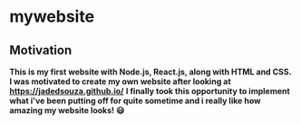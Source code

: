 # mywebsite
## Motivation
**This is my first website with Node.js, React.js, along with HTML and CSS. I was motivated to create my own website after looking at https://jadedsouza.github.io/**
**I finally took this opportunity to implement what i've been putting off for quite sometime and i really like how amazing my website looks! :smiley:**

